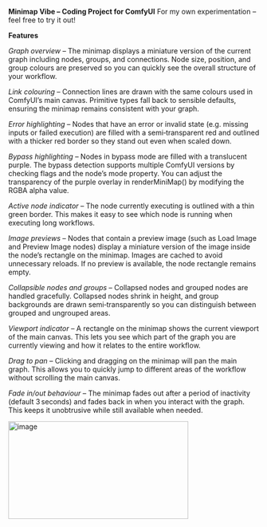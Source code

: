 **Minimap Vibe – Coding Project for ComfyUI**
For my own experimentation – feel free to try it out!

**Features**

*Graph overview* – The minimap displays a miniature version of the current graph including nodes, groups, and connections. Node size, position, and group colours are preserved so you can quickly see the overall structure of your workflow.

*Link colouring* – Connection lines are drawn with the same colours used in ComfyUI’s main canvas. Primitive types fall back to sensible defaults, ensuring the minimap remains consistent with your graph.

*Error highlighting* – Nodes that have an error or invalid state (e.g. missing inputs or failed execution) are filled with a semi‑transparent red and outlined with a thicker red border so they stand out even when scaled down.

*Bypass highlighting* – Nodes in bypass mode are filled with a translucent purple. The bypass detection supports multiple ComfyUI versions by checking flags and the node’s mode property. You can adjust the transparency of the purple overlay in renderMiniMap() by modifying the RGBA alpha value.

*Active node indicator* – The node currently executing is outlined with a thin green border. This makes it easy to see which node is running when executing long workflows.

*Image previews* – Nodes that contain a preview image (such as Load Image and Preview Image nodes) display a miniature version of the image inside the node’s rectangle on the minimap. Images are cached to avoid unnecessary reloads. If no preview is available, the node rectangle remains empty.

*Collapsible nodes and groups* – Collapsed nodes and grouped nodes are handled gracefully. Collapsed nodes shrink in height, and group backgrounds are drawn semi‑transparently so you can distinguish between grouped and ungrouped areas.

*Viewport indicator* – A rectangle on the minimap shows the current viewport of the main canvas. This lets you see which part of the graph you are currently viewing and how it relates to the entire workflow.

*Drag to pan* – Clicking and dragging on the minimap will pan the main graph. This allows you to quickly jump to different areas of the workflow without scrolling the main canvas.

*Fade in/out behaviour* – The minimap fades out after a period of inactivity (default 3 seconds) and fades back in when you interact with the graph. This keeps it unobtrusive while still available when needed.

<img width="361" height="196" alt="image" src="https://github.com/user-attachments/assets/d27d2327-cfa9-4822-ac3f-56ab9896fc94" />
